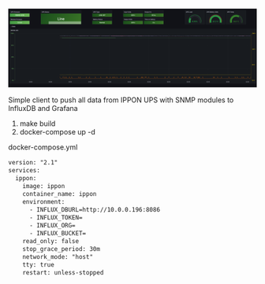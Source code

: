 ![snmp_ex](img/preview.png)


Simple client to push all data from IPPON UPS with SNMP modules to InfluxDB and Grafana


1) make build 
2) docker-compose up -d


docker-compose.yml
```docker
version: "2.1"
services:
  ippon:
    image: ippon
    container_name: ippon
    environment:
      - INFLUX_DBURL=http://10.0.0.196:8086
      - INFLUX_TOKEN=
      - INFLUX_ORG=
      - INFLUX_BUCKET=
    read_only: false
    stop_grace_period: 30m
    network_mode: "host"
    tty: true
    restart: unless-stopped
```

